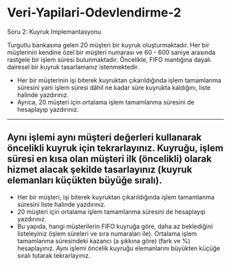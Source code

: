 # Veri-Yapilari-Odevlendirme-2

Soru 2: Kuyruk Implemantasyonu

Turgutlu bankasına gelen 20 müşteri bir kuyruk oluşturmaktadır. Her bir müşterinin kendine özel bir müşteri numarası ve 60 - 600 saniye arasında rastgele bir işlem süresi bulunmaktadır.
Öncelikle, FIFO mantığına dayalı dairesel bir kuyruk tasarlamanız istenmektedir.

* Her bir müşterinin işi biterek kuyruktan çıkarıldığında işlem tamamlanma süresini yani işlem
süresi dâhil ne kadar süre kuyrukta kaldığını, liste halinde yazdırınız.
* Ayrıca, 20 müşteri için ortalama işlem tamamlanma süresini de hesaplayıp yazdırınız.
----
Aynı işlemi aynı müşteri değerleri kullanarak öncelikli kuyruk için tekrarlayınız. Kuyruğu, işlem süresi en kısa olan müşteri ilk (öncelikli) olarak hizmet alacak şekilde tasarlayınız (kuyruk elemanları küçükten büyüğe sıralı).
----
* Her bir müşteri, işi biterek kuyruktan çıkarıldığında işlem tamamlanma süresini liste halinde yazdırınız.
* 20 müşteri için ortalama işlem tamamlanma süresini de hesaplayıp yazdırınız.
* Bu yapıda, hangi müşterilerin FIFO kuyruğa göre, daha az beklediğini listeleyiniz (işlem süreleri ve sıra numaraları ile). Ortalama işlem tamamlanma süresindeki kazancı (a şıkkına göre) (fark ve %) hesaplayınız.
Aynı işlemi öncelik kuyruğu elemanlarını büyükten küçüğe sıralı tutarak tekrarlayınız.
